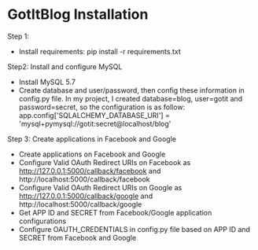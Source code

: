 # GotItBlog Installation

Step 1:
- Install requirements: pip install -r requirements.txt

Step2: Install and configure MySQL 
- Install MySQL 5.7
- Create database and user/password, then config these information in config.py file. 
In my project, I created database=blog, user=gotit and password=secret, so the configuration is as follow:
app.config['SQLALCHEMY_DATABASE_URI'] = 'mysql+pymysql://gotit:secret@localhost/blog'

Step 3: Create applications in Facebook and Google
- Create applications on Facebook and Google
- Configure Valid OAuth Redirect URIs on Facebook as http://127.0.0.1:5000/callback/facebook and http://localhost:5000/callback/facebook
- Configure Valid OAuth Redirect URIs on Google as http://127.0.0.1:5000/callback/google and http://localhost:5000/callback/google
- Get APP ID and SECRET from Facebook/Google application configurations
- Configure OAUTH_CREDENTIALS in config.py file based on APP ID and SECRET from Facebook and Google
